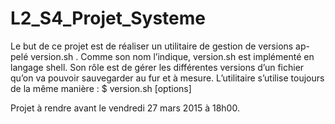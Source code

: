 # L2_S4_Projet_Systeme

Le but de ce projet est de réaliser un utilitaire de gestion de versions ap-
pelé
version.sh
. Comme son nom l’indique,
version.sh
est implémenté en
langage shell. Son rôle est de gérer les différentes versions d’un fichier qu’on va
pouvoir sauvegarder au fur et à mesure. L’utilitaire s’utilise toujours de la même
manière :
$ version.sh <fichier> <commande> [options]



Projet à rendre avant le vendredi 27 mars 2015 à 18h00.